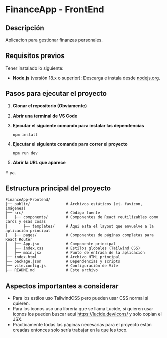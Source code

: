 # FinanceApp - FrontEnd

## Descripción
Aplicacion para gestionar finanzas personales.

## Requisitos previos
Tener instalado lo siguiente:
- **Node.js** (versión 18.x o superior): Descarga e instala desde [nodejs.org](https://nodejs.org/).

## Pasos para ejecutar el proyecto

1. **Clonar el repositorio (Obviamente)**

2. **Abrir una terminal de VS Code**

3. **Ejecutar el siguiente comando para instalar las dependencias**
    ```terminal
    npm install
    ```

4. **Ejecutar el siguiente comando para correr el proyecto**
    ```terminal
    npm run dev
    ```

5. **Abrir la URL que aparece**

Y ya.

## Estructura principal del proyecto
    FinanceApp-Frontend/
    ├── public/                # Archivos estáticos (ej. favicon, imágenes)
    ├── src/                   # Código fuente
    │   ├── components/        # Componentes de React reutilizables como cards y esas cosas
    │       ├── templates/     # Aqui esta el layout que envuelve a la aplicación principal   
    │   ├── pages/             # Componentes de páginas completas para React Router
    │   ├── App.jsx            # Componente principal
    │   ├── index.css          # Estilos globales (Tailwind CSS)
    │   ├── main.jsx           # Punto de entrada de la aplicación
    ├── index.html             # Archivo HTML principal
    ├── package.json           # Dependencias y scripts
    ├── vite.config.js         # Configuración de Vite
    ├── README.md              # Este archivo


## Aspectos importantes a considerar
- Para los estilos uso TailwindCSS pero pueden usar CSS normal si quieren.
- Para los íconos uso una librería que se llama Lucide, si quieren usar iconos los pueden buscar aqui https://lucide.dev/icons/ y solo copian el JSX.
- Practicamente todas las páginas necesarias para el proyecto están creadas entonces solo sería trabajar en la que les toco.